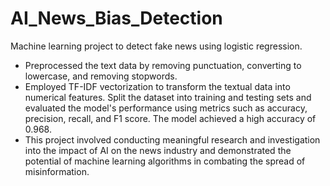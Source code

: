 # AI_News_Bias_Detection
 Machine learning project to detect fake news using logistic regression.

- Preprocessed the text data by removing punctuation, converting to lowercase, and removing stopwords. 
- Employed TF-IDF vectorization to transform the textual data into numerical features. Split the dataset into training and testing sets and evaluated the model's performance using metrics such as accuracy, precision, recall, and F1 score. The model achieved a high accuracy of 0.968.
- This project involved conducting meaningful research and investigation into the impact of AI on the news industry and demonstrated the potential of machine learning algorithms in combating the spread of misinformation.
